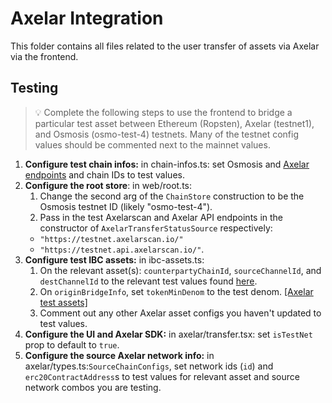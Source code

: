 # Axelar Integration

This folder contains all files related to the user transfer of assets via Axelar via the frontend.

## Testing

> 💡 Complete the following steps to use the frontend to bridge a particular test asset between Ethereum (Ropsten), Axelar (testnet1), and Osmosis (osmo-test-4) testnets. Many of the testnet config values should be commented next to the mainnet values.

1. **Configure test chain infos:** in chain-infos.ts: set Osmosis and [Axelar endpoints](https://docs.axelar.dev/resources) and chain IDs to test values.
2. **Configure the root store**: in web/root.ts:
   1. Change the second arg of the `ChainStore` construction to be the Osmosis testnet ID (likely "osmo-test-4").
   2. Pass in the test Axelarscan and Axelar API endpoints in the constructor of `AxelarTransferStatusSource` respectively:
   - `"https://testnet.axelarscan.io/"`
   - `"https://testnet.api.axelarscan.io/"`.
3. **Configure test IBC assets:** in ibc-assets.ts:
   1. On the relevant asset(s): `counterpartyChainId`, `sourceChannelId`, and `destChannelId` to the relevant test values found [here](https://docs.axelar.dev/resources/testnet#ibc-channels).
   2. On `originBridgeInfo`, set `tokenMinDenom` to the test denom. [[Axelar test assets]](https://testnet.axelarscan.io/assets)
   3. Comment out any other Axelar asset configs you haven't updated to test values.
4. **Configure the UI and Axelar SDK:** in axelar/transfer.tsx: set `isTestNet` prop to default to `true`.
5. **Configure the source Axelar network info:** in axelar/types.ts:`SourceChainConfigs`, set network ids (`id`) and `erc20ContractAddress`s to test values for relevant asset and source network combos you are testing.
